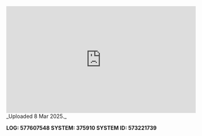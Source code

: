 
<iframe 
  src="https://drive.google.com/file/d/1Cu5cUo_6eH5baKt4722Y3fav3aA69qBq/preview"  
  style="width:100%; aspect-ratio:16/9; border:0;"
  allowfullscreen>
</iframe>
_Uploaded 8 Mar 2025._

**LOG: 577607548
SYSTEM: 375910
SYSTEM ID: 573221739**
